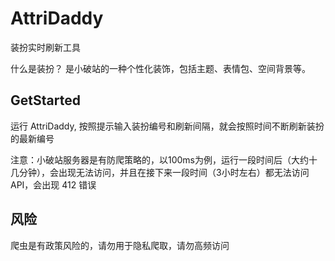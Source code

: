 # AttriDaddy
装扮实时刷新工具

什么是装扮？
是小破站的一种个性化装饰，包括主题、表情包、空间背景等。

## GetStarted
运行 AttriDaddy, 按照提示输入装扮编号和刷新间隔，就会按照时间不断刷新装扮的最新编号

注意：小破站服务器是有防爬策略的，以100ms为例，运行一段时间后（大约十几分钟），会出现无法访问，并且在接下来一段时间（3小时左右）都无法访问 API，会出现 412 错误

## 风险
爬虫是有政策风险的，请勿用于隐私爬取，请勿高频访问
